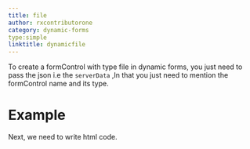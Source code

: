 ```yaml
---
title: file
author: rxcontributorone
category: dynamic-forms
type:simple
linktitle: dynamicfile
---
```


To create a formControl with type file in dynamic forms, you just need to pass the json i.e the `serverData` ,In that you just need to mention the formControl name and its type. 

# Example

<div component="app-code" key="file-complete-component"></div> 
Next, we need to write html code.
<div component="app-code" key="file-complete-html"></div> 
<div component="app-example-runner" ref-component="app-file-complete"></div>